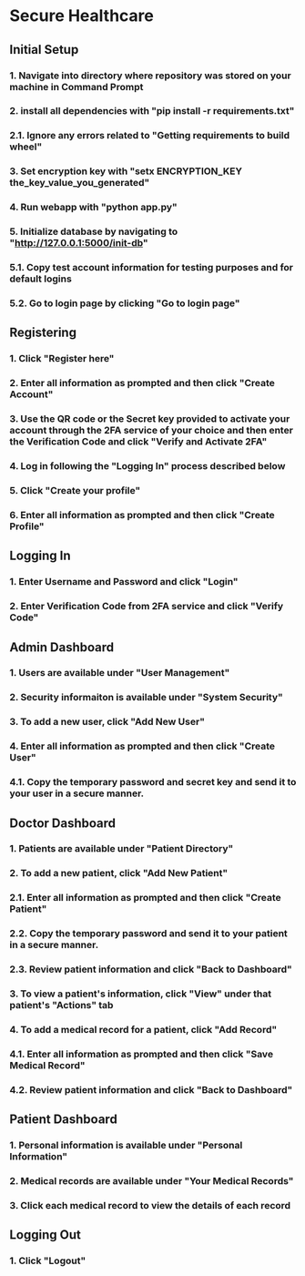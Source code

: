 # Secure Healthcare
## Initial Setup
### 1. Navigate into directory where repository was stored on your machine in Command Prompt
### 2. install all dependencies with "pip install -r requirements.txt"
###     2.1. Ignore any errors related to "Getting requirements to build wheel"
### 3. Set encryption key with "setx ENCRYPTION_KEY the_key_value_you_generated"
### 4. Run webapp with "python app.py"
### 5. Initialize database by navigating to "http://127.0.0.1:5000/init-db"
###     5.1. Copy test account information for testing purposes and for default logins
###     5.2. Go to login page by clicking "Go to login page"
## Registering
### 1. Click "Register here"
### 2. Enter all information as prompted and then click "Create Account"
### 3. Use the QR code or the Secret key provided to activate your account through the 2FA service of your choice and then enter the Verification Code and click "Verify and Activate 2FA"
### 4. Log in following the "Logging In" process described below
### 5. Click "Create your profile"
### 6. Enter all information as prompted and then click "Create Profile"
## Logging In
### 1. Enter Username and Password and click "Login"
### 2. Enter Verification Code from 2FA service and click "Verify Code"
## Admin Dashboard
### 1. Users are available under "User Management"
### 2. Security informaiton is available under "System Security"
### 3. To add a new user, click "Add New User"
### 4. Enter all information as prompted and then click "Create User"
###     4.1. Copy the temporary password and secret key and send it to your user in a secure manner.
## Doctor Dashboard
### 1. Patients are available under "Patient Directory"
### 2. To add a new patient, click "Add New Patient" 
###     2.1. Enter all information as prompted and then click "Create Patient"
###     2.2. Copy the temporary password and send it to your patient in a secure manner.
###     2.3. Review patient information and click "Back to Dashboard"
### 3. To view a patient's information, click "View" under that patient's "Actions" tab
### 4. To add a medical record for a patient, click "Add Record"
###     4.1. Enter all information as prompted and then click "Save Medical Record"
###     4.2. Review patient information and click "Back to Dashboard"
## Patient Dashboard
### 1. Personal information is available under "Personal Information"
### 2. Medical records are available under "Your Medical Records"
### 3. Click each medical record to view the details of each record
## Logging Out
### 1. Click "Logout"